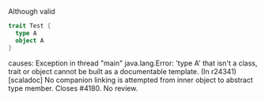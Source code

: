 Although valid
```scala
trait Test {
  type A
  object A
}
```
causes: Exception in thread "main" java.lang.Error: 'type A' that isn't a class, trait or object cannot be built as a documentable template.
(In r24341) [scaladoc] No companion linking is attempted from inner object to abstract type member. Closes #4180. No review.
